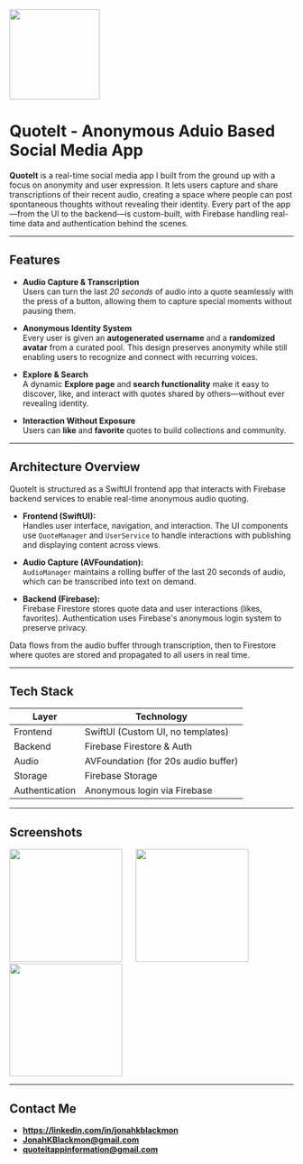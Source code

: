 <a href="https://apps.apple.com/app/id6747531233">
  <img src="https://developer.apple.com/assets/elements/badges/download-on-the-app-store.svg" width="160"/>
</a>

# QuoteIt - Anonymous Aduio Based Social Media App

**QuoteIt** is a real-time social media app I built from the ground up with a focus on anonymity and user expression. It lets users capture and share transcriptions of their recent audio, creating a space where people can post spontaneous thoughts without revealing their identity. Every part of the app—from the UI to the backend—is custom-built, with Firebase handling real-time data and authentication behind the scenes.

---

## Features

- **Audio Capture & Transcription**  
  Users can turn the last *20 seconds* of audio into a quote seamlessly with the press of a button, allowing them to capture special moments without pausing them.

- **Anonymous Identity System**  
  Every user is given an **autogenerated username** and a **randomized avatar** from a curated pool. This design preserves anonymity while still enabling users to recognize and connect with recurring voices.

- **Explore & Search**  
  A dynamic **Explore page** and **search functionality** make it easy to discover, like, and interact with quotes shared by others—without ever revealing identity.

- **Interaction Without Exposure**  
  Users can **like** and **favorite** quotes to build collections and community.

---

## Architecture Overview

QuoteIt is structured as a SwiftUI frontend app that interacts with Firebase backend services to enable real-time anonymous audio quoting.

- **Frontend (SwiftUI):**  
  Handles user interface, navigation, and interaction. The UI components use `QuoteManager` and `UserService` to handle interactions with publishing and displaying content across   views.

- **Audio Capture (AVFoundation):**  
  `AudioManager` maintains a rolling buffer of the last 20 seconds of audio, which can be transcribed into text on demand.

- **Backend (Firebase):**  
  Firebase Firestore stores quote data and user interactions (likes, favorites). Authentication uses Firebase's anonymous login system to preserve privacy.

Data flows from the audio buffer through transcription, then to Firestore where quotes are stored and propagated to all users in real time.

---

## Tech Stack

| Layer           | Technology                           |
|------------------|---------------------------------------|
| Frontend         | SwiftUI (Custom UI, no templates)     |
| Backend          | Firebase Firestore & Auth            |
| Audio            | AVFoundation (for 20s audio buffer)   |
| Storage          | Firebase Storage                     |
| Authentication   | Anonymous login via Firebase         |

---

## Screenshots

<div align="left">
  <img src="https://github.com/user-attachments/assets/0d7ad9a5-6ef1-42d6-b56d-a6c9d3bd4c71" width="200" />
  &nbsp;&nbsp;&nbsp;&nbsp;
  <img src="https://github.com/user-attachments/assets/560aab9a-c576-45a8-9836-706aab347890" width="200" />
  &nbsp;&nbsp;&nbsp;&nbsp;
  <img src="https://github.com/user-attachments/assets/18ec7907-c678-4722-833e-c0da64698ba0" width="200" />
</div>

---


## Contact Me
- **https://linkedin.com/in/jonahkblackmon**
- **JonahKBlackmon@gmail.com**
- **quoteitappinformation@gmail.com**


